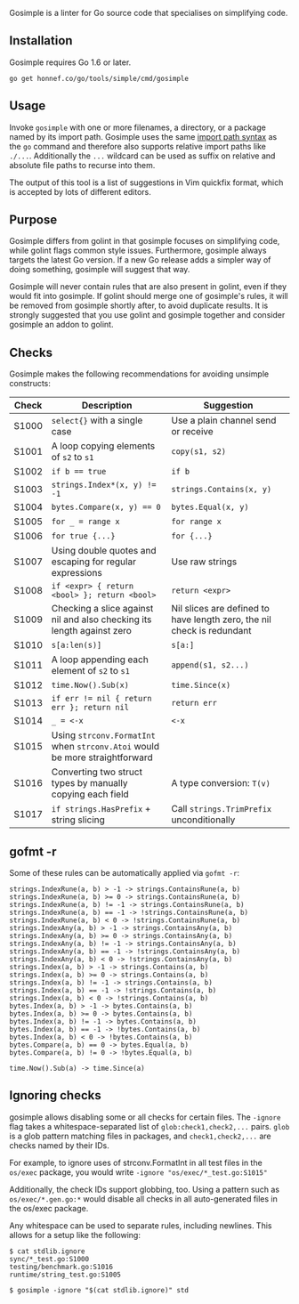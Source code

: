 Gosimple is a linter for Go source code that specialises on
simplifying code.

## Installation

Gosimple requires Go 1.6 or later.

    go get honnef.co/go/tools/simple/cmd/gosimple

## Usage

Invoke `gosimple` with one or more filenames, a directory, or a package named
by its import path. Gosimple uses the same
[import path syntax](https://golang.org/cmd/go/#hdr-Import_path_syntax) as
the `go` command and therefore
also supports relative import paths like `./...`. Additionally the `...`
wildcard can be used as suffix on relative and absolute file paths to recurse
into them.

The output of this tool is a list of suggestions in Vim quickfix format,
which is accepted by lots of different editors.

## Purpose

Gosimple differs from golint in that gosimple focuses on simplifying
code, while golint flags common style issues. Furthermore, gosimple
always targets the latest Go version. If a new Go release adds a
simpler way of doing something, gosimple will suggest that way.

Gosimple will never contain rules that are also present in golint,
even if they would fit into gosimple. If golint should merge one of
gosimple's rules, it will be removed from gosimple shortly after, to
avoid duplicate results. It is strongly suggested that you use golint
and gosimple together and consider gosimple an addon to golint.

## Checks

Gosimple makes the following recommendations for avoiding unsimple
constructs:

| Check | Description                                                                 | Suggestion                                                             |
|-------|-----------------------------------------------------------------------------|------------------------------------------------------------------------ |
| S1000 | `select{}` with a single case                                               | Use a plain channel send or receive                                    |
| S1001 | A loop copying elements of `s2` to `s1`                                     | `copy(s1, s2)`                                                         |
| S1002 | `if b == true`                                                              | `if b`                                                                 |
| S1003 | `strings.Index*(x, y) != -1`                                                | `strings.Contains(x, y)`                                               |
| S1004 | `bytes.Compare(x, y) == 0`                                                  | `bytes.Equal(x, y)`                                                    |
| S1005 | `for _ = range x`                                                           | `for range x`                                                          |
| S1006 | `for true {...}`                                                            | `for {...}`                                                            |
| S1007 | Using double quotes and escaping for regular expressions                    | Use raw strings                                                        |
| S1008 | `if <expr> { return <bool> }; return <bool>`                                | `return <expr>`                                                        |
| S1009 | Checking a slice against nil and also checking its length against zero      | Nil slices are defined to have length zero, the nil check is redundant |
| S1010 | `s[a:len(s)]`                                                               | `s[a:]`                                                                |
| S1011 | A loop appending each element of `s2` to `s1`                               | `append(s1, s2...)`                                                    |
| S1012 | `time.Now().Sub(x)`                                                         | `time.Since(x)`                                                        |
| S1013 | `if err != nil { return err }; return nil`                                  | `return err`                                                           |
| S1014 | `_ = <-x`                                                                   | `<-x`                                                                  |
| S1015 | Using `strconv.FormatInt` when `strconv.Atoi` would be more straightforward |                                                                        |
| S1016 | Converting two struct types by manually copying each field                  | A type conversion: `T(v)`                                              |
| S1017 | `if strings.HasPrefix` + string slicing                                     | Call `strings.TrimPrefix` unconditionally                              |

## gofmt -r

Some of these rules can be automatically applied via `gofmt -r`:

```
strings.IndexRune(a, b) > -1 -> strings.ContainsRune(a, b)
strings.IndexRune(a, b) >= 0 -> strings.ContainsRune(a, b)
strings.IndexRune(a, b) != -1 -> strings.ContainsRune(a, b)
strings.IndexRune(a, b) == -1 -> !strings.ContainsRune(a, b)
strings.IndexRune(a, b) < 0 -> !strings.ContainsRune(a, b)
strings.IndexAny(a, b) > -1 -> strings.ContainsAny(a, b)
strings.IndexAny(a, b) >= 0 -> strings.ContainsAny(a, b)
strings.IndexAny(a, b) != -1 -> strings.ContainsAny(a, b)
strings.IndexAny(a, b) == -1 -> !strings.ContainsAny(a, b)
strings.IndexAny(a, b) < 0 -> !strings.ContainsAny(a, b)
strings.Index(a, b) > -1 -> strings.Contains(a, b)
strings.Index(a, b) >= 0 -> strings.Contains(a, b)
strings.Index(a, b) != -1 -> strings.Contains(a, b)
strings.Index(a, b) == -1 -> !strings.Contains(a, b)
strings.Index(a, b) < 0 -> !strings.Contains(a, b)
bytes.Index(a, b) > -1 -> bytes.Contains(a, b)
bytes.Index(a, b) >= 0 -> bytes.Contains(a, b)
bytes.Index(a, b) != -1 -> bytes.Contains(a, b)
bytes.Index(a, b) == -1 -> !bytes.Contains(a, b)
bytes.Index(a, b) < 0 -> !bytes.Contains(a, b)
bytes.Compare(a, b) == 0 -> bytes.Equal(a, b)
bytes.Compare(a, b) != 0 -> !bytes.Equal(a, b)

time.Now().Sub(a) -> time.Since(a)
```

## Ignoring checks

gosimple allows disabling some or all checks for certain files. The
`-ignore` flag takes a whitespace-separated list of
`glob:check1,check2,...` pairs. `glob` is a glob pattern matching
files in packages, and `check1,check2,...` are checks named by their
IDs.

For example, to ignore uses of strconv.FormatInt in all test files in the
`os/exec` package, you would write `-ignore
"os/exec/*_test.go:S1015"`

Additionally, the check IDs support globbing, too. Using a pattern
such as `os/exec/*.gen.go:*` would disable all checks in all
auto-generated files in the os/exec package.

Any whitespace can be used to separate rules, including newlines. This
allows for a setup like the following:

```
$ cat stdlib.ignore
sync/*_test.go:S1000
testing/benchmark.go:S1016
runtime/string_test.go:S1005

$ gosimple -ignore "$(cat stdlib.ignore)" std
```
